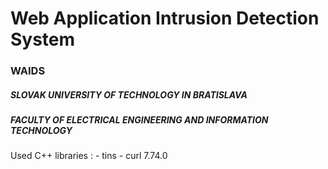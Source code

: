 # Web Application Intrusion Detection System
### WAIDS
##### SLOVAK UNIVERSITY OF TECHNOLOGY IN BRATISLAVA
##### FACULTY OF ELECTRICAL ENGINEERING AND INFORMATION TECHNOLOGY
Used C++ libraries : 
    - tins 
    - curl 7.74.0


